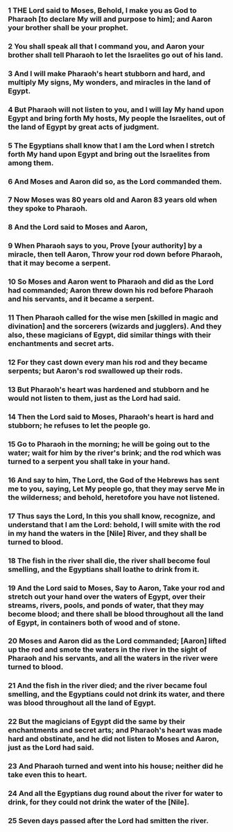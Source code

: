 ### 1 THE Lord said to Moses, Behold, I make you as God to Pharaoh [to declare My will and purpose to him]; and Aaron your brother shall be your prophet.

### 2 You shall speak all that I command you, and Aaron your brother shall tell Pharaoh to let the Israelites go out of his land.

### 3 And I will make Pharaoh's heart stubborn and hard, and multiply My signs, My wonders, and miracles in the land of Egypt.

### 4 But Pharaoh will not listen to you, and I will lay My hand upon Egypt and bring forth My hosts, My people the Israelites, out of the land of Egypt by great acts of judgment.

### 5 The Egyptians shall know that I am the Lord when I stretch forth My hand upon Egypt and bring out the Israelites from among them.

### 6 And Moses and Aaron did so, as the Lord commanded them.

### 7 Now Moses was 80 years old and Aaron 83 years old when they spoke to Pharaoh.

### 8 And the Lord said to Moses and Aaron,

### 9 When Pharaoh says to you, Prove [your authority] by a miracle, then tell Aaron, Throw your rod down before Pharaoh, that it may become a serpent.

### 10 So Moses and Aaron went to Pharaoh and did as the Lord had commanded; Aaron threw down his rod before Pharaoh and his servants, and it became a serpent.

### 11 Then Pharaoh called for the wise men [skilled in magic and divination] and the sorcerers (wizards and jugglers). And they also, these magicians of Egypt, did similar things with their enchantments and secret arts.

### 12 For they cast down every man his rod and they became serpents; but Aaron's rod swallowed up their rods.

### 13 But Pharaoh's heart was hardened and stubborn and he would not listen to them, just as the Lord had said.

### 14 Then the Lord said to Moses, Pharaoh's heart is hard and stubborn; he refuses to let the people go.

### 15 Go to Pharaoh in the morning; he will be going out to the water; wait for him by the river's brink; and the rod which was turned to a serpent you shall take in your hand.

### 16 And say to him, The Lord, the God of the Hebrews has sent me to you, saying, Let My people go, that they may serve Me in the wilderness; and behold, heretofore you have not listened.

### 17 Thus says the Lord, In this you shall know, recognize, and understand that I am the Lord: behold, I will smite with the rod in my hand the waters in the [Nile] River, and they shall be turned to blood.

### 18 The fish in the river shall die, the river shall become foul smelling, and the Egyptians shall loathe to drink from it.

### 19 And the Lord said to Moses, Say to Aaron, Take your rod and stretch out your hand over the waters of Egypt, over their streams, rivers, pools, and ponds of water, that they may become blood; and there shall be blood throughout all the land of Egypt, in containers both of wood and of stone.

### 20 Moses and Aaron did as the Lord commanded; [Aaron] lifted up the rod and smote the waters in the river in the sight of Pharaoh and his servants, and all the waters in the river were turned to blood.

### 21 And the fish in the river died; and the river became foul smelling, and the Egyptians could not drink its water, and there was blood throughout all the land of Egypt.

### 22 But the magicians of Egypt did the same by their enchantments and secret arts; and Pharaoh's heart was made hard and obstinate, and he did not listen to Moses and Aaron, just as the Lord had said.

### 23 And Pharaoh turned and went into his house; neither did he take even this to heart.

### 24 And all the Egyptians dug round about the river for water to drink, for they could not drink the water of the [Nile].

### 25 Seven days passed after the Lord had smitten the river.